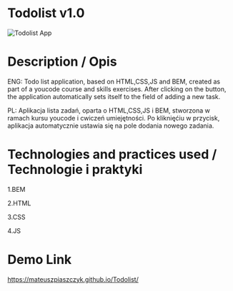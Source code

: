 # Todolist v1.0
![Todolist App](https://piaszczykstudio.pl/wp-content/uploads/2023/02/todolist-app.gif)

# Description / Opis
ENG: Todo list application, based on HTML,CSS,JS and BEM, created as part of a youcode course and skills exercises.
After clicking on the button, the application automatically sets itself to the field of adding a new task.

PL: Aplikacja lista zadań, oparta o HTML,CSS,JS i BEM, stworzona w ramach kursu youcode i cwiczeń umiejętności.
Po kliknięćiu w przycisk, aplikacja automatycznie ustawia się na pole dodania nowego zadania.

# Technologies and practices used / Technologie i praktyki
1.BEM

2.HTML

3.CSS

4.JS
# Demo Link
https://mateuszpiaszczyk.github.io/Todolist/
